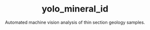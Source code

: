 <h1 align="center">yolo_mineral_id</h1>

<p align="center">Automated machine vision analysis of thin section geology samples.</p>
<br />
